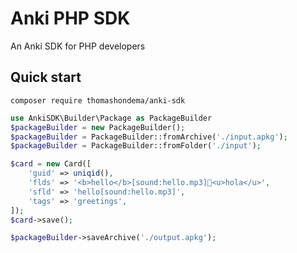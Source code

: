 # Anki PHP SDK
An Anki SDK for PHP developers

## Quick start
```Shell
composer require thomashondema/anki-sdk
```
```PHP
use AnkiSDK\Builder\Package as PackageBuilder
$packageBuilder = new PackageBuilder();
$packageBuilder = PackageBuilder::fromArchive('./input.apkg');    
$packageBuilder = PackageBuilder::fromFolder('./input');

$card = new Card([
    'guid' => uniqid(),
    'flds' => '<b>hello</b>[sound:hello.mp3]<u>hola</u>',
    'sfld' => 'hello[sound:hello.mp3]',
    'tags' => 'greetings',
]);
$card->save();

$packageBuilder->saveArchive('./output.apkg');
```
